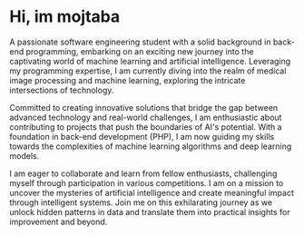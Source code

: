 # Hi, im mojtaba

A passionate software engineering student with a solid background in back-end programming, embarking on an exciting new journey into the captivating world of machine learning and artificial intelligence. Leveraging my programming expertise, I am currently diving into the realm of medical image processing and machine learning, exploring the intricate intersections of technology.

Committed to creating innovative solutions that bridge the gap between advanced technology and real-world challenges, I am enthusiastic about contributing to projects that push the boundaries of AI's potential. With a foundation in back-end development (PHP), I am now guiding my skills towards the complexities of machine learning algorithms and deep learning models.

I am eager to collaborate and learn from fellow enthusiasts, challenging myself through participation in various competitions. I am on a mission to uncover the mysteries of artificial intelligence and create meaningful impact through intelligent systems. Join me on this exhilarating journey as we unlock hidden patterns in data and translate them into practical insights for improvement and beyond.

